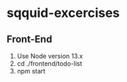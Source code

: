 # sqquid-excercises

## Front-End
1. Use Node version 13.x  
2. cd ./frontend/todo-list  
3. npm start